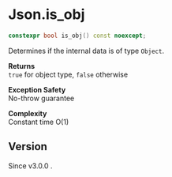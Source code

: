 # **Json.is_obj**

```cpp
constexpr bool is_obj() const noexcept;
```

Determines if the internal data is of type `Object`.

**Returns**  
`true` for object type, `false` otherwise

**Exception Safety**  
No-throw guarantee

**Complexity**  
Constant time O(1)

## Version

Since v3.0.0 .
